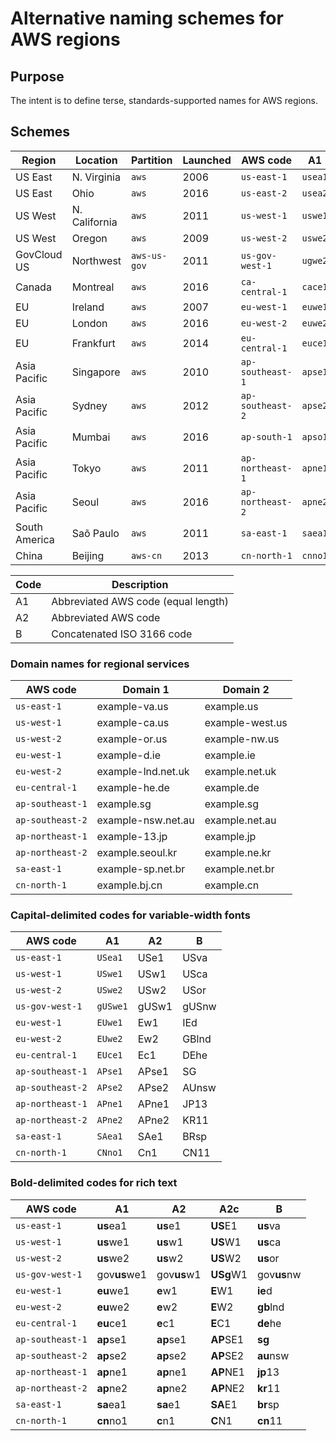 Alternative naming schemes for AWS regions
==========================================

Purpose
-------

The intent is to define terse, standards-supported names for AWS regions.

Schemes
-------

| Region        | Location      | Partition    | Launched | AWS code         | A1      | A2      | B       |
|---------------|---------------|--------------|----------|------------------|---------|---------|---------|
| US East       | N. Virginia   | `aws`        | 2006     | `us-east-1`      | `usea1` | `use1`  | `usva`  |
| US East       | Ohio          | `aws`        | 2016     | `us-east-2`      | `usea2` | `use2`  | `usoh`  |
| US West       | N. California | `aws`        | 2011     | `us-west-1`      | `uswe1` | `usw1`  | `usca`  |
| US West       | Oregon        | `aws`        | 2009     | `us-west-2`      | `uswe2` | `usw2`  | `usor`  |
| GovCloud US   | Northwest     | `aws-us-gov` | 2011     | `us-gov-west-1`  | `ugwe2` | `usgw2` | `usgov` |
| Canada        | Montreal      | `aws`        | 2016     | `ca-central-1`   | `cace1` | `cac1`  | `caqc`  |
| EU            | Ireland       | `aws`        | 2007     | `eu-west-1`      | `euwe1` | `ew1`   | `ied`   |
| EU            | London        | `aws`        | 2016     | `eu-west-2`      | `euwe2` | `ew2`   | `gblnd` |
| EU            | Frankfurt     | `aws`        | 2014     | `eu-central-1`   | `euce1` | `ec1`   | `dehe`  |
| Asia Pacific  | Singapore     | `aws`        | 2010     | `ap-southeast-1` | `apse1` | `apse1` | `sg`    |
| Asia Pacific  | Sydney        | `aws`        | 2012     | `ap-southeast-2` | `apse2` | `apse2` | `aunsw` |
| Asia Pacific  | Mumbai        | `aws`        | 2016     | `ap-south-1`     | `apso1` | `aps1`  | `inmh`  |
| Asia Pacific  | Tokyo         | `aws`        | 2011     | `ap-northeast-1` | `apne1` | `apne1` | `jp13`  |
| Asia Pacific  | Seoul         | `aws`        | 2016     | `ap-northeast-2` | `apne2` | `apne2` | `kr11`  |
| South America | Saõ Paulo     | `aws`        | 2011     | `sa-east-1`      | `saea1` | `sae1`  | `brsp`  |
| China         | Beijing       | `aws-cn`     | 2013     | `cn-north-1`     | `cnno1` | `cn1`   | `cn11`  |

| Code | Description                         |
|------|-------------------------------------|
| A1   | Abbreviated AWS code (equal length) |
| A2   | Abbreviated AWS code                |
| B    | Concatenated ISO 3166 code          |

### Domain names for regional services

| AWS code         | Domain 1           | Domain 2        |
|------------------|--------------------|-----------------|
| `us-east-1`      | example-va.us      | example.us      |
| `us-west-1`      | example-ca.us      | example-west.us |
| `us-west-2`      | example-or.us      | example-nw.us   |
| `eu-west-1`      | example-d.ie       | example.ie      |
| `eu-west-2`      | example-lnd.net.uk | example.net.uk  |
| `eu-central-1`   | example-he.de      | example.de      |
| `ap-southeast-1` | example.sg         | example.sg      |
| `ap-southeast-2` | example-nsw.net.au | example.net.au  |
| `ap-northeast-1` | example-13.jp      | example.jp      |
| `ap-northeast-2` | example.seoul.kr   | example.ne.kr   |
| `sa-east-1`      | example-sp.net.br  | example.net.br  |
| `cn-north-1`     | example.bj.cn      | example.cn      |

### Capital-delimited codes for variable-width fonts

| AWS code         | A1      | A2    | B     |
|------------------|---------|-------|-------|
| `us-east-1`      | `USea1` | USe1  | USva  |
| `us-west-1`      | `USwe1` | USw1  | USca  |
| `us-west-2`      | `USwe2` | USw2  | USor  |
| `us-gov-west-1`  | `gUSwe1`| gUSw1 | gUSnw |
| `eu-west-1`      | `EUwe1` | Ew1   | IEd   |
| `eu-west-2`      | `EUwe2` | Ew2   | GBlnd |
| `eu-central-1`   | `EUce1` | Ec1   | DEhe  |
| `ap-southeast-1` | `APse1` | APse1 | SG    |
| `ap-southeast-2` | `APse2` | APse2 | AUnsw |
| `ap-northeast-1` | `APne1` | APne1 | JP13  |
| `ap-northeast-2` | `APne2` | APne2 | KR11  |
| `sa-east-1`      | `SAea1` | SAe1  | BRsp  |
| `cn-north-1`     | `CNno1` | Cn1   | CN11  |

### Bold-delimited codes for rich text
| AWS code         | A1        | A2        | A2c       | B         |
|------------------|-----------|-----------|-----------|-----------|
| `us-east-1`      | **us**ea1 | **us**e1  | **US**E1  | **us**va  |
| `us-west-1`      | **us**we1 | **us**w1  | **US**W1  | **us**ca  |
| `us-west-2`      | **us**we2 | **us**w2  | **US**W2  | **us**or  |
| `us-gov-west-1`  | gov**us**we1 | gov**us**w1 | **USg**W1 | gov**us**nw |
| `eu-west-1`      | **eu**we1 | **e**w1   | **E**W1   | **ie**d   |
| `eu-west-2`      | **eu**we2 | **e**w2   | **E**W2   | **gb**lnd |
| `eu-central-1`   | **eu**ce1 | **e**c1   | **E**C1   | **de**he  |
| `ap-southeast-1` | **ap**se1 | **ap**se1 | **AP**SE1 | **sg**    |
| `ap-southeast-2` | **ap**se2 | **ap**se2 | **AP**SE2 | **au**nsw |
| `ap-northeast-1` | **ap**ne1 | **ap**ne1 | **AP**NE1 | **jp**13  |
| `ap-northeast-2` | **ap**ne2 | **ap**ne2 | **AP**NE2 | **kr**11  |
| `sa-east-1`      | **sa**ea1 | **sa**e1  | **SA**E1  | **br**sp  |
| `cn-north-1`     | **cn**no1 | **c**n1   | **C**N1   | **cn**11  |
